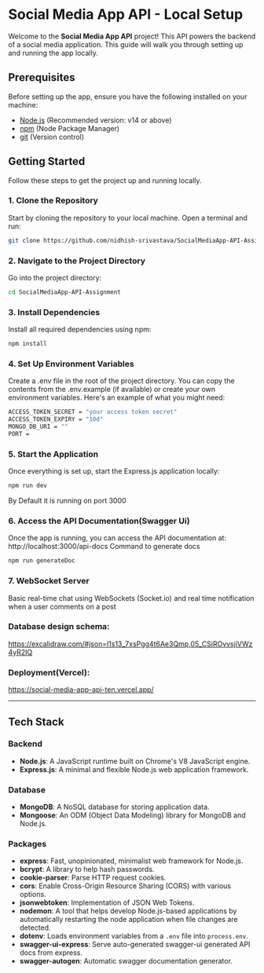 # Social Media App API - Local Setup

Welcome to the **Social Media App API** project! This API powers the backend of a social media application. This guide will walk you through setting up and running the app locally.

## Prerequisites

Before setting up the app, ensure you have the following installed on your machine:

- [Node.js](https://nodejs.org/) (Recommended version: v14 or above)
- [npm](https://www.npmjs.com/) (Node Package Manager)
- [git](https://git-scm.com/) (Version control)

## Getting Started

Follow these steps to get the project up and running locally.

### 1. Clone the Repository

Start by cloning the repository to your local machine. Open a terminal and run:

```bash
git clone https://github.com/nidhish-srivastava/SocialMediaApp-API-Assignment.git
```

### 2. Navigate to the Project Directory
Go into the project directory:
```bash
cd SocialMediaApp-API-Assignment
```

### 3. Install Dependencies
Install all required dependencies using npm:
```bash
npm install
```

### 4. Set Up Environment Variables
Create a .env file in the root of the project directory. You can copy the contents from the .env.example (if available) or create your own environment variables. Here's an example of what you might need:
```bash
ACCESS_TOKEN_SECRET = "your access token secret"
ACCESS_TOKEN_EXPIRY = "10d"
MONGO_DB_URI = ""
PORT = 
```

### 5. Start the Application
Once everything is set up, start the Express.js application locally:
```bash
npm run dev
```
By Default it is running on port 3000

### 6. Access the API Documentation(Swagger Ui)
Once the app is running, you can access the API documentation at:
http://localhost:3000/api-docs
Command to generate docs
```bash
npm run generateDoc
```



### 7. WebSocket Server
Basic real-time chat using WebSockets (Socket.io) and real time notification when a user comments on a post

### Database design schema:
https://excalidraw.com/#json=l1s13_7xsPgg4t6Ae3Qmp,05_CSiROvvsjiVWz4yR2IQ

### Deployment(Vercel):
 https://social-media-app-api-ten.vercel.app/

---


## Tech Stack

### Backend

- **Node.js**: A JavaScript runtime built on Chrome's V8 JavaScript engine.
- **Express.js**: A minimal and flexible Node.js web application framework.

### Database

- **MongoDB**: A NoSQL database for storing application data.
- **Mongoose**: An ODM (Object Data Modeling) library for MongoDB and Node.js.

### Packages

- **express**: Fast, unopinionated, minimalist web framework for Node.js.
- **bcrypt**: A library to help hash passwords.
- **cookie-parser**: Parse HTTP request cookies.
- **cors**: Enable Cross-Origin Resource Sharing (CORS) with various options.
- **jsonwebtoken**: Implementation of JSON Web Tokens.
- **nodemon**: A tool that helps develop Node.js-based applications by automatically restarting the node application when file changes are detected.
- **dotenv**: Loads environment variables from a `.env` file into `process.env`.
- **swagger-ui-express**: Serve auto-generated swagger-ui generated API docs from express.
- **swagger-autogen**: Automatic swagger documentation generator.
